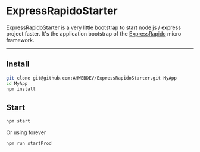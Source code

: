 # ExpressRapidoStarter
ExpressRapidoStarter is a very little bootstrap to start node js / express project faster.
It's the application bootstrap of the [ExpressRapido](https://github.com/AHWEBDEV/ExpressRapido) micro framework.
***

## Install
```sh
git clone git@github.com:AHWEBDEV/ExpressRapidoStarter.git MyApp
cd MyApp
npm install
```

## Start
```sh
npm start
```
Or using forever
```sh
npm run startProd
```
